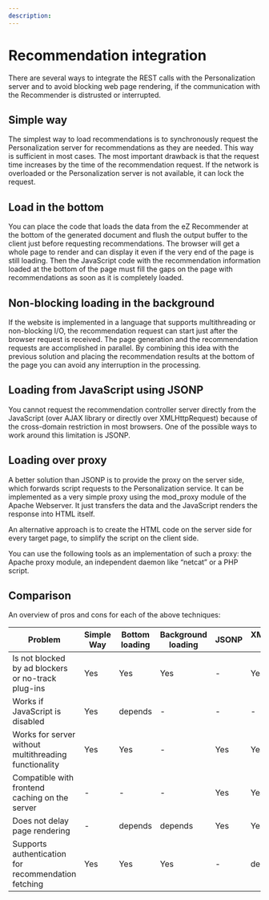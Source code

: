 ```yaml
---
description: 
---
```


# Recommendation integration

There are several ways to integrate the REST calls with the Personalization server 
and to avoid blocking web page rendering, if the communication with the Recommender 
is distrusted or interrupted.

## Simple way

The simplest way to load recommendations is to synchronously request the Personalization 
server for recommendations as they are needed. This way is sufficient in most cases. 
The most important drawback is that the request time increases by the time 
of the recommendation request. 
If the network is overloaded or the Personalization server is not available, 
it can lock the request.

## Load in the bottom

You can place the code that loads the data from the eZ Recommender at the bottom 
of the generated document and flush the output buffer to the client 
just before requesting recommendations. 
The browser will get a whole page to render and can display it even if the very end 
of the page is still loading. 
Then the JavaScript code with the recommendation information loaded at the bottom 
of the page must fill the gaps on the page with recommendations as soon as 
it is completely loaded.

## Non-blocking loading in the background

If the website is implemented in a language that supports multithreading or 
non-blocking I/O, the recommendation request can start just after the browser 
request is received. 
The page generation and the recommendation requests are accomplished in parallel. 
By combining this idea with the previous solution and placing the recommendation 
results at the bottom of the page you can avoid any interruption in the processing.

## Loading from JavaScript using JSONP

You cannot request the recommendation controller server directly from the JavaScript 
(over AJAX library or directly over XMLHttpRequest) because of the cross-domain 
restriction in most browsers. 
One of the possible ways to work around this limitation is JSONP.

## Loading over proxy

A better solution than JSONP is to provide the proxy on the server side, which 
forwards script requests to the Personalization service. 
It can be implemented as a very simple proxy using the mod\_proxy module of 
the Apache Webserver. 
It just transfers the data and the JavaScript renders the response into HTML itself.

An alternative approach is to create the HTML code on the server side for every 
target page, to simplify the script on the client side.

You can use the following tools as an implementation of such a proxy: 
the Apache proxy module, an independent daemon like “netcat” or a PHP script.

## Comparison

An overview of pros and cons for each of the above techniques:

|Problem|Simple Way|Bottom loading|Background loading|JSONP|XMLHttpRequest + Proxy|
|---|---|---|---|---|---|
|Is not blocked by ad blockers or no-track plug-ins|Yes|Yes|Yes|-|Yes|
|Works if JavaScript is disabled|Yes|depends|-|-|-|	 	 
|Works for server without multithreading functionality|Yes|Yes|-|Yes|Yes|
|Compatible with frontend caching on the server|-|-|-|Yes|Yes|
|Does not delay page rendering|-|depends|depends|Yes|Yes|
|Supports authentication for recommendation fetching|Yes|Yes|Yes|-|depends|

